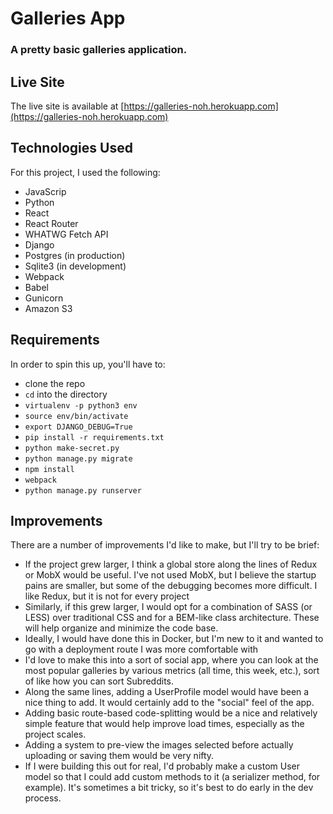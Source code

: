 # Galleries App

### A pretty basic galleries application.

## Live Site

The live site is available at [https://galleries-noh.herokuapp.com](https://galleries-noh.herokuapp.com)

## Technologies Used

For this project, I used the following:

* JavaScrip
* Python
* React
* React Router
* WHATWG Fetch API
* Django
* Postgres (in production)
* Sqlite3 (in development)
* Webpack
* Babel
* Gunicorn
* Amazon S3

## Requirements

In order to spin this up, you'll have to: 

* clone the repo
* `cd` into the directory
* `virtualenv -p python3 env`
* `source env/bin/activate`
* `export DJANGO_DEBUG=True`
* `pip install -r requirements.txt`
* `python make-secret.py`
* `python manage.py migrate`
* `npm install`
* `webpack`
* `python manage.py runserver`

## Improvements

There are a number of improvements I'd like to make, but I'll try to be brief:

* If the project grew larger, I think a global store along the lines of Redux or MobX would be useful. I've not used MobX, but I believe the startup pains are smaller, but some of the debugging becomes more difficult. I like Redux, but it is not for every project
* Similarly, if this grew larger, I would opt for a combination of SASS (or LESS) over traditional CSS and for a BEM-like class architecture. These will help organize and minimize the code base.
* Ideally, I would have done this in Docker, but I'm new to it and wanted to go with a deployment route I was more comfortable with
* I'd love to make this into a sort of social app, where you can look at the most popular galleries by various metrics (all time, this week, etc.), sort of like how you can sort Subreddits.
* Along the same lines, adding a UserProfile model would have been a nice thing to add. It would certainly add to the "social" feel of the app.
* Adding basic route-based code-splitting would be a nice and relatively simple feature that would help improve load times, especially as the project scales.
* Adding a system to pre-view the images selected before actually uploading or saving them would be very nifty.
* If I were building this out for real, I'd probably make a custom User model so that I could add custom methods to it (a serializer method, for example). It's sometimes a bit tricky, so it's best to do early in the dev process.